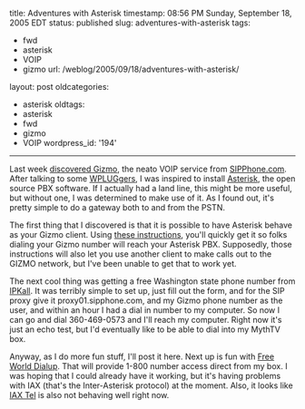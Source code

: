 title: Adventures with Asterisk
timestamp: 08:56 PM Sunday, September 18, 2005 EDT
status: published
slug: adventures-with-asterisk
tags:
- fwd
- asterisk
- VOIP
- gizmo
url: /weblog/2005/09/18/adventures-with-asterisk/

layout: post
oldcategories:
- asterisk
oldtags:
- asterisk
- fwd
- gizmo
- VOIP
wordpress_id: '194'

---

Last week [discovered Gizmo](/weblog/computer/gizmo.xml), the neato VOIP
service from [SIPPhone.com](http://www.sipphone.com/).  After talking to
some [WPLUGgers](http://www.wplug.org/), I was inspired to install
[Asterisk](http://www.asterisk.org/), the open source PBX software.
If I actually had a land line, this might be more useful, but without one, I was
determined to make use of it.  As I found out, it's pretty simple to do a gateway both
to and from the PSTN.

The first thing that I discovered is that it is possible to have Asterisk behave
as your Gizmo client.  Using [these instructions](http://www.voip-info.org/tiki-index.php?page=Asterisk%20settings%20Gizmo), you'll quickly get it so folks dialing your Gizmo number will
reach your Asterisk PBX.  Supposedly, those instructions will also let you use
another client to make calls out to the GIZMO network, but I've been unable to
get that to work yet.

The next cool thing was getting a free Washington state phone number from [IPKall](http://www.ipkall.com/).
It was terribly simple to set up, just fill out the form, and for the SIP proxy give it proxy01.sipphone.com,
and my Gizmo phone number as the user, and within an hour I had a dial in number to my computer.
So now I can go and dial 360-469-0573 and I'll reach my computer.  Right now it's just an echo
test, but I'd eventually like to be able to dial into my MythTV box.

Anyway, as I do more fun stuff, I'll post it here.  Next up is fun
with [Free World Dialup](http://www.fwd.pulver.com/).  That will provide 1-800 number access direct from my box.  I was hoping
that I could already have it working, but it's having problems with IAX (that's the Inter-Asterisk
protocol) at the moment.  Also, it looks like [IAX Tel](http://www.iaxtel.com/) is
also not behaving well right now.
